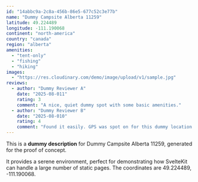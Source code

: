 ```yaml
---
id: "14abbc9a-2c8a-456b-86e5-677c52c3e77b"
name: "Dummy Campsite Alberta 11259"
latitude: 49.224489
longitude: -111.190068
continent: "north-america"
country: "canada"
region: "alberta"
amenities:
  - "tent-only"
  - "fishing"
  - "hiking"
images:
  - "https://res.cloudinary.com/demo/image/upload/v1/sample.jpg"
reviews:
  - author: "Dummy Reviewer A"
    date: "2025-08-011"
    rating: 3
    comment: "A nice, quiet dummy spot with some basic amenities."
  - author: "Dummy Reviewer B"
    date: "2025-08-010"
    rating: 4
    comment: "Found it easily. GPS was spot on for this dummy location."
---
```


This is a **dummy description** for Dummy Campsite Alberta 11259, generated for the proof of concept.

It provides a serene environment, perfect for demonstrating how SvelteKit can handle a large number of static pages. The coordinates are 49.224489, -111.190068.
